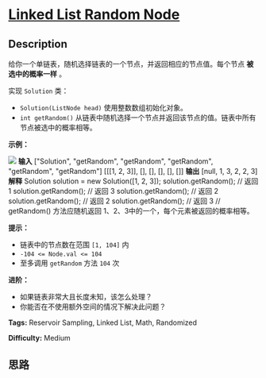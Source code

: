 # [Linked List Random Node][title]

## Description

给你一个单链表，随机选择链表的一个节点，并返回相应的节点值。每个节点 **被选中的概率一样** 。

实现 `Solution` 类：

  * `Solution(ListNode head)` 使用整数数组初始化对象。
  * `int getRandom()` 从链表中随机选择一个节点并返回该节点的值。链表中所有节点被选中的概率相等。



**示例：**

![](https://assets.leetcode.com/uploads/2021/03/16/getrand-linked-list.jpg)
            **输入**    ["Solution", "getRandom", "getRandom", "getRandom", "getRandom", "getRandom"]    [[[1, 2, 3]], [], [], [], [], []]    **输出**    [null, 1, 3, 2, 2, 3]        **解释**    Solution solution = new Solution([1, 2, 3]);    solution.getRandom(); // 返回 1    solution.getRandom(); // 返回 3    solution.getRandom(); // 返回 2    solution.getRandom(); // 返回 2    solution.getRandom(); // 返回 3    // getRandom() 方法应随机返回 1、2、3中的一个，每个元素被返回的概率相等。



**提示：**

  * 链表中的节点数在范围 `[1, 104]` 内
  * `-104 <= Node.val <= 104`
  * 至多调用 `getRandom` 方法 `104` 次



**进阶：**

  * 如果链表非常大且长度未知，该怎么处理？
  * 你能否在不使用额外空间的情况下解决此问题？


**Tags:** Reservoir Sampling, Linked List, Math, Randomized

**Difficulty:** Medium

## 思路

[title]: https://leetcode-cn.com/problems/linked-list-random-node
